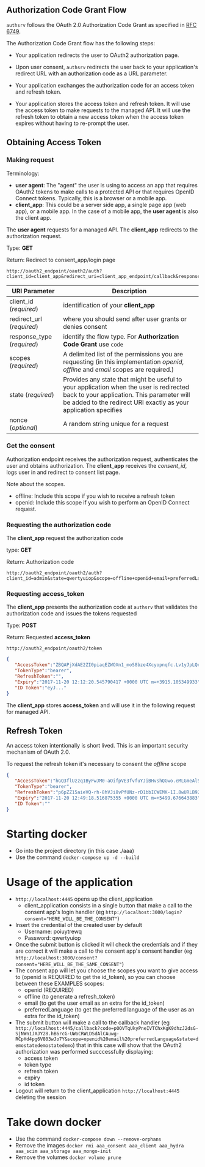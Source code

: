 ## Authorization Code Grant Flow

`authsrv` follows the OAuth 2.0 Authorization Code Grant as specified in [RFC 6749](https://tools.ietf.org/html/rfc6749#section-4.1).

The Authorization Code Grant flow has the following steps:

* Your application redirects the user to OAuth2 authorization page.

* Upon user consent, `authsrv` redirects the user back to your application's redirect URL with an authorization code as a URL parameter.

* Your application exchanges the authorization code for an access token and refresh token.

* Your application stores the access token and refresh token. It will use the access token to make requests to the managed API. It will use the refresh token to obtain a new access token when the access token expires without having to re-prompt the user.


## Obtaining Access Token

### Making request

Terminology:

* **user agent**: The "agent" the user is using to access an app that requires OAuth2 tokens to make calls to a protected API or that requires OpenID Connect tokens. Typically, this is a browser or a mobile app.
* **client_app**: This could be a server side app, a single page app (web app), or a mobile app. In the case of a mobile app, the **user agent** is also the client app.

The **user agent** requests for a managed API. The **client_app** redirects to the authorization request.

Type: **GET**

Return: Redirect to consent_app/login page

```http
http://oauth2_endpoint/oauth2/auth?client_id=client_app&redirect_uri=client_app_endpoint/callback&response_type=code&scope=offline+openid+email+preferredLanguage&state=demostatedemostatedemo&nonce=demostatedemostatedemo
```

| **URI Parameter**  | Description  |
|---|---|
| client_id (*required*) | identification of your **client_app**  |
| redirect_url (*required*) | where you should send after user grants or denies consent  |
| response_type (*required*)  | identify the flow type. For **Authorization Code Grant** use `code`  |
| scopes (*required*) | A delimited list of the permissions you are requesting (in this implementation *openid*, *offline* and *email* scopes are required.) |
| state (*required*) | Provides any state that might be useful to your application when the user is redirected back to your application. This parameter will be added to the redirect URI exactly as your application specifies |
| nonce (*optional*) | A random string unique for a request |

### Get the consent

Authorization endpoint receives the authorization request, authenticates the user and obtains authorization.
The **client\_app** receives the *consent_id*, logs user in and redirect to consent list page.

Note about the scopes.

* offline: Include this scope if you wish to receive a refresh token
* openid: Include this scope if you wish to perform an OpenID Connect request.
        
### Requesting the authorization code

The **client\_app** request the authorization code

type: **GET**

Return: Authorization code

```http
http://oauth2_endpoint/oauth2/auth?client_id=admin&state=qwertyuiop&scope=offline+openid+email+preferredLanguage&response_type=code&consent=consent_id
```

### Requesting access_token

The **client\_app** presents the authorization code at `authsrv` that validates the authorization code and issues the tokens requested

Type: **POST**

Return: Requested **access\_token**

```http
http://oauth2_endpoint/oauth2/token
```

```json
{  
   "AccessToken":"ZBQAPjXdAE2ZI0piaqEZWOXn1_moS8bze4Xcyopnqfc.Lv1yJpLQeXBxYDHuDAYCYAD0h2Ognax83Vbr-ta7a4U",
   "TokenType":"bearer",
   "RefreshToken":"",
   "Expiry":"2017-11-20 12:12:20.545790417 +0000 UTC m=+3915.105349933",
   "ID Token":"eyJ..."
}
```

The **client\_app** stores **access\_token** and will use it in the following request for managed API.

## Refresh Token

An access token intentionally is short lived. This is an important security mechanism of OAuth 2.0.

To request the refresh token it's necessary to consent the *offline* scope

```json
{  
   "AccessToken":"hGQ3flUzzq1ByFwJM0-aOifpVE3fvfuYJiBHvshQGwo.eMLGmeAl5KWw4UG1yIUYsgo8_Ud0wuJfvblyQAQcBB4",
   "TokenType":"bearer",
   "RefreshToken":"p6pZZ15aieVQ-rh-8hVJi8vPfUNz-rD1bbICWEMK-1I.8wURLB92eoQivieNSHUJdZe7KTiGoWudswTg4-wkbyc",
   "Expiry":"2017-11-20 12:49:18.516875355 +0000 UTC m=+5499.676643883",
   "ID Token":""
}
```

# Starting docker

- Go into the project directory (in this case ./aaa)
- Use the command `docker-compose up -d --build`

# Usage of the application

- `http://localhost:4445` opens up the client_application 
    - client_application consists in a single button that make a call to the consent app's login handler (eg `http://localhost:3000/login?consent="HERE_WILL_BE_THE_CONSENT"`)
- Insert the credential of the created user by default 
    - Username: poiuytrewq
    - Password: qwertyuiop
- Once the submit button is clicked it will check the credentials and if they are correct it will make a call to the consent app's consent handler (eg `http://localhost:3000/consent?consent="HERE_WILL_BE_THE_SAME_CONSENT"`)
- The consent app will let you choose the scopes you want to give access to (openid is REQUIRED to get the id_token), so you can choose between these EXAMPLES scopes:
    - openid (REQUIRED)
    - offline (to generate a refresh_token)
    - email (to get the user email as an extra for the id_token)
    - preferredLanguage (to get the preferred language of the user as an extra for the id_token)
- The submit button will make a call to the callback handler (eg `http://localhost:4445/callback?code=pOOVTqUkyPneIVTChxKgK9dhzJ2dsG-SjNWn1JXJY28.hB6rcG-UWoCRWLDSdAlCAuwg-RCpHd4pg6V803wJo7Y&scope=openid%20email%20preferredLanguage&state=demostatedemostatedemo`) that in this case will show that the OAuth2 authorization was performed succcessfully displaying:
    - access token
    - token type
    - refresh token
    - expiry
    - id token
- Logout will return to the client_application `http://localhost:4445` deleting the session

# Take down docker

- Use the command `docker-compose down --remove-orphans`
- Remove the images `docker rmi aaa_consent aaa_client aaa_hydra aaa_scim aaa_storage aaa_mongo-init`
- Remove the volumes `docker volume prune`


